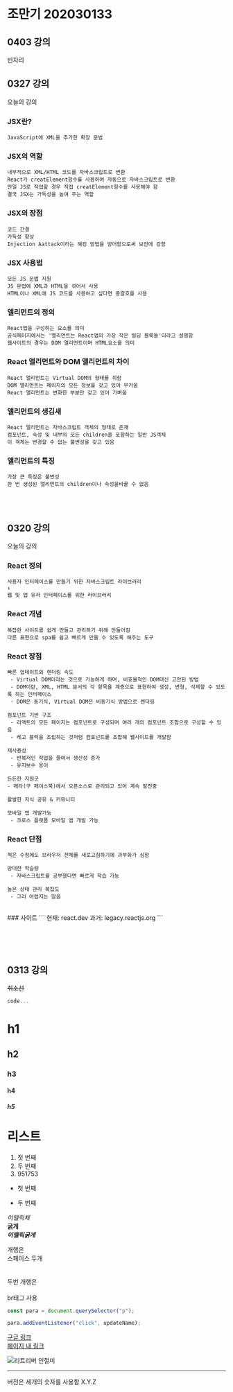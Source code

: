 # 조만기 202030133

## 0403 강의
빈자리

## 0327 강의
오늘의 강의

### JSX란?
```
JavaScript에 XML을 추가한 확장 문법
```

### JSX의 역할
```
내부적으로 XML/HTML 코드를 자바스크립트로 변환
React가 creatElement함수를 사용하여 자동으로 자바스크립트로 변환
만일 JS로 작업할 경우 직접 creatElement함수를 사용해야 함
결국 JSX는 가독성을 높여 주는 역할
```

### JSX의 장점
```
코드 간결
가독성 향상
Injection Aattack이라는 해킹 방법을 방어함으로써 보안에 강함
```

### JSX 사용법
```
모든 JS 문법 지원
JS 문법에 XML과 HTML을 섞어서 사용
HTML이나 XML에 JS 코드를 사용하고 싶다면 중괄호를 사용
```

### 엘리먼트의 정의
```
React앱을 구성하는 요소를 의미
공식페이지에서는 '엘리먼트는 React앱의 가장 작은 빌딩 블록들'이라고 설명함
웹사이트의 경우는 DOM 앨리먼트이며 HTML요소를 의미
```

### React 앨리먼트와 DOM 앨리먼트의 차이
```
React 앨리먼트는 Virtual DOM의 형태를 취함
DOM 앨리먼트는 페이지의 모든 정보를 갖고 있어 무거움
React 앨리먼트는 변화한 부분만 갖고 있어 가벼움
```

### 앨리먼트의 생김새
```
React 앨리먼트는 자바스크립트 객체의 형태로 존재
컴포넌트, 속성 및 내부의 모든 children을 포함하는 일반 JS객체
이 객체는 변경할 수 없는 불변성을 갖고 있음
```

### 앨리먼트의 특징
```
가장 큰 특징은 불변성
한 번 생성된 앨리먼트의 children이나 속성을바꿀 수 없음
```


<br><br>

## 0320 강의
오늘의 강의

### **React 정의**
```
사용자 인터페이스를 만들기 위한 자바스크립트 라이브러리
↓
웹 및 앱 유저 인터페이스를 위한 라이브러리
```
### React 개념
```
복잡한 사이트를 쉽게 만들고 관리하기 위해 만들어짐
다른 표현으로 spa를 쉽고 빠르게 만들 수 있도록 해주는 도구
```

### React 장점
```
빠른 업데이트와 렌더링 속도
 - Virtual DOM이라는 것으로 가능하게 하며, 비효율적인 DOM대신 고안된 방법
 - DOM이란, XML, HTML 문서의 각 항목을 계층으로 표현하여 생성, 변형, 삭제할 수 있도록 하는 인터페이스
 - DOM은 동기식, Virtual DOM은 비동기식 방법으로 렌더링

컴포넌트 기반 구조
 - 리액트의 모든 페이지는 컴포넌트로 구성되며 여러 개의 컴포넌트 조합으로 구성할 수 있음
 - 레고 블럭을 조립하는 것처럼 컴포넌트를 조합해 웹사이트를 개발함

재사용성
 - 반복저인 작업을 줄여서 생산성 증가
 - 유지보수 용이

든든한 지원군
- 메타(구 페이스북)에서 오픈소스로 관리되고 있어 계속 발전중

활발한 지식 공유 & 커뮤니티

모바일 앱 개발가능
 - 크로스 플랫폼 모바일 앱 개발 가능
```
### React 단점
```
적은 수정에도 브라우저 전체를 새로고침하기에 과부화가 심함

방대한 학습량
 - 자바스크립트를 공부했다면 빠르게 학습 가능

높은 상태 관리 복잡도
 - 그리 어렵지는 않음
```
<br>
### 사이트
```
현재: react.dev
과거: legacy.reactjs.org
```

<br><br><br>
## 0313 강의
~~취소선~~

```js
code...
```
# h1
## h2
### h3
#### h4
##### h5

# 리스트
1. 첫 번째
10. 두 번째
5. 951753

* 첫 번째
- 두 번째

*이텔릭체*  
**굵게**  
***이텔릭굵게***


개행은  
스페이스 두개  
<br>
<br>
두번 개행은 <br><br>
br태그 사용

```js
const para = document.querySelector("p");

para.addEventListener("click", updateName);
```

[구글 링크](https://google.com)  
[페이지 내 링크](#리스트)  

![리트리버 인절미](./dog.png)

---
버전은 세개의 숫자를 사용함
X.Y.Z